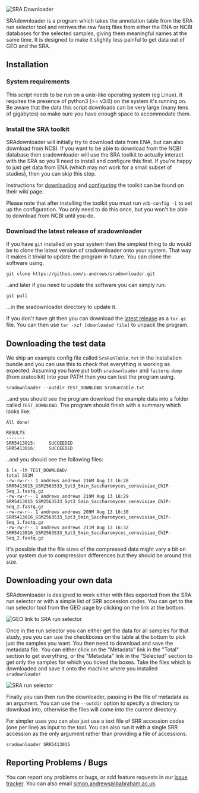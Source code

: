 ![SRA Downloader](https://raw.githubusercontent.com/s-andrews/sradownloader/master/logo/sradownloader.png)

SRAdownloader is a program which takes the annotation table from the SRA run selector tool and retrives the raw fastq files from either the ENA or NCBI databases for the selected samples, giving them meaningful names at the same time.  It is designed to make it slightly less painful to get data out of GEO and the SRA.

Installation
------------

### System requirements
This script needs to be run on a unix-like operating system (eg Linux).  It requires the presence of python3 (>= v3.6) on the system it's running on.  Be aware that the data this script downloads can be very large (many tens of gigabytes) so make sure you have enough space to accommodate them.

### Install the SRA toolkit
SRAdownloader will initially try to download data from ENA, but can also download from NCBI.  If you want to be able to download from the NCBI database then sradownloader will use the SRA toolkit to actually interact with the SRA so you'll need to install and configure this first.  If you're happy to just get data from ENA (which may not work for a small subset of studies), then you can skip this step.

Instructions for [downloading](https://github.com/ncbi/sra-tools/wiki/02.-Installing-SRA-Toolkit) and [configuring](https://github.com/ncbi/sra-tools/wiki/03.-Quick-Toolkit-Configuration) the toolkit can be found on their wiki page.

Please note that after installing the toolkit you must run ```vdb-config -i``` to set up the configuration.  You only need to do this once, but you won't be able to download from NCBI until you do.

### Download the latest release of sradownloader
If you have ```git``` installed on your system then the simplest thing to do would be to clone the latest version of sradownloader onto your system.  That way it makes it trivial to update the program in future.  You can clone the software using.

```git clone https://github.com/s-andrews/sradownloader.git```

..and later if you need to update the software you can simply run:

```git pull```

...in the sradownloader directory to update it.

If you don't have git then you can download the [latest release](https://github.com/s-andrews/sradownloader/releases/latest) as a ```tar.gz``` file.  You can then use ```tar -xzf [downloaded file]``` to unpack the program.


Downloading the test data
-------------------------

We ship an example config file called ```SraRunTable.txt``` in the installation bundle and you can use this to check that everything is working as expected.  Assuming you have put both ```sradownloader``` and ```fasterq-dump``` (from sratoolkit) into your PATH then you can test the program using.

```sradownloader --outdir TEST_DOWNLOAD SraRunTable.txt```

..and you should see the program download the example data into a folder called ```TEST_DOWNLOAD```.  The program should finish with a summary which looks like:

```
All done!

RESULTS
-------
SRR5413015:     SUCCEEDED
SRR5413016:     SUCCEEDED
```

..and you should see the following files:

```
$ ls -lh TEST_DOWNLOAD/
total 553M
-rw-rw-r-- 1 andrews andrews 216M Aug 13 16:28 SRR5413015_GSM2563533_Spt3_5min_Saccharomyces_cerevisiae_ChIP-Seq_1.fastq.gz
-rw-rw-r-- 1 andrews andrews 219M Aug 13 16:29 SRR5413015_GSM2563533_Spt3_5min_Saccharomyces_cerevisiae_ChIP-Seq_2.fastq.gz
-rw-rw-r-- 1 andrews andrews 209M Aug 13 16:30 SRR5413016_GSM2563533_Spt3_5min_Saccharomyces_cerevisiae_ChIP-Seq_1.fastq.gz
-rw-rw-r-- 1 andrews andrews 211M Aug 13 16:32 SRR5413016_GSM2563533_Spt3_5min_Saccharomyces_cerevisiae_ChIP-Seq_2.fastq.gz
```

It's possible that the file sizes of the compressed data might vary a bit on your system due to compression differences but they should be around this size.


Downloading your own data
-------------------------

SRAdownloader is designed to work either with files exported from the SRA run selector or with a simple list of SRR accession codes.  You can get to the run selector tool from the GEO page by clicking on the link at the bottom.

![GEO link to SRA run selector](https://raw.githubusercontent.com/s-andrews/sradownloader/master/screenshots/geo_selector.png "GEO link to SRA run selector")

Once in the run selector you can either get the data for all samples for that study, you you can use the checkboxes on the table at the bottom to pick just the samples you want.  You then need to download and save the metadata file.  You can either click on the "Metadata" link in the "Total" section to get everything, or the "Metadata" link in the "Selected" section to get only the samples for which you ticked the boxes.  Take the files which is downloaded and save it onto the machine where you installed ```sradownloader```

![SRA run selector](https://raw.githubusercontent.com/s-andrews/sradownloader/master/screenshots/sra_selector.png "SRA run selector")

Finally you can then run the downloader, passing in the file of metadata as an argument.  You can use the ```--outdir``` option to specify a directory to download into, otherwise the files will come into the current directory.

For simpler uses you can also just use a text file of SRR accession codes (one per line) as input to the tool.  You can also run it with a single SRR accession as the only argument rather than providing a file of accessions.

```
sradownloader SRR5413015
```


Reporting Problems / Bugs
-------------------------

You can report any problems or bugs, or add feature requests in our [issue tracker](https://github.com/s-andrews/sradownloader/issues).  You can also email simon.andrews@babraham.ac.uk.
















